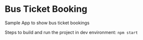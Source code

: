 # Bus Ticket Booking
Sample App to show bus ticket bookings

Steps to build and run the project in dev environment:
    ``` npm start ```

